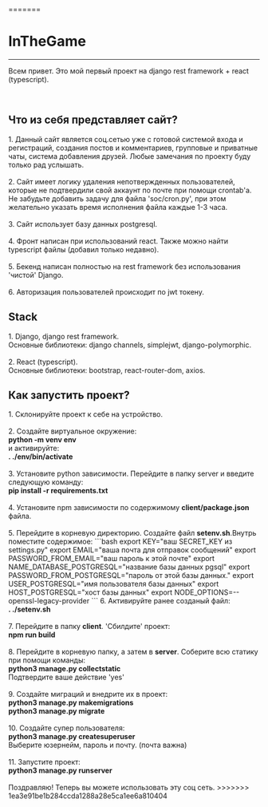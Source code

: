 

=======
<h1>InTheGame</h1>
<hr>
<p>
  Всем привет. Это мой первый проект на django rest framework + react (typescript).
</p>
<br>
<h2>Что из себя представляет сайт?</h2>
<p>
  1. Данный сайт является соц.сетью уже с готовой системой входа и регистраций, создания постов и комментариев, групповые и приватные чаты, система добавления друзей. Любые замечания по проекту буду только рад услышать.<br><br>
  2. Сайт имеет логику удаления непотвержденных пользователей, которые не подтвердили свой аккаунт по почте при помощи crontab'a. Не забудьте добавить задачу для файла 'soc/cron.py', при этом желательно указать время исполнения файла каждые 1-3 часа.<br><br>
  3. Сайт использует базу данных postgresql. <br><br>
  4. Фронт написан при использований react. Также можно найти typescript файлы (добавил только недавно).<br><br>
  5. Бекенд написан полностью на rest framework без использования 'чистой' Django.<br><br>
  6. Авторизация пользователей происходит по jwt токену.
</p>
<h2>Stack</h2>
<p>
    1. Django, django rest framework. <br>
    Основные библиотеки: django channels, simplejwt, django-polymorphic.<br><br>
    2. React (typescript). <br>
    Основные библиотеки: bootstrap, react-router-dom, axios.
</p>

<h2>Как запустить проект?</h2>
1. Склонируйте проект к себе на устройство. <br><br>
2. Создайте виртуальное окружение: <br>
<b>python -m venv env</b> <br>
и активируйте: <br>
<b>. ./env/bin/activate</b>
<br><br>
3. Установите python зависимости. Перейдите в папку server и введите следующую команду: <br>
<b>pip install -r requirements.txt</b><br><br>
4. Установите npm зависимости по содержимому <b>client/package.json</b> файла. <br><br>
5. Перейдите в корневую директорию. Создайте файл <b>setenv.sh</b>.Внутрь поместите содержимое: 
    ```bash 
    export KEY="ваш SECRET_KEY из settings.py"
    export EMAIL="ваша почта для отправок сообщений"
    export PASSWORD_FROM_EMAIL="ваш пароль к этой почте"
    export NAME_DATABASE_POSTGRESQL="название базы данных pgsql"
    export PASSWORD_FROM_POSTGRESQL="пароль от этой базы данных."
    export USER_POSTGRESQL="имя пользователя базы данных"
    export HOST_POSTGRESQL="хост базы данных"
    export NODE_OPTIONS=--openssl-legacy-provider
    ```
6. Активируйте ранее созданый файл: <br>
<b>. ./setenv.sh</b><br><br>
7. Перейдите в папку <b>client</b>. 'Сбилдите' проект: <br>
<b>npm run build</b><br><br>
8. Перейдите в корневую папку, а затем в <b>server</b>. Соберите всю статику при помощи команды: <br>
<b>python3 manage.py collectstatic</b><br>
Подтвердите ваше действие 'yes'<br><br>
9. Создайте миграций и внедрите их в проект: <br>
<b>python3 manage.py makemigrations</b><br>
<b>python3 manage.py migrate</b><br><br>
10. Создайте супер пользователя: <br>
<b>python3 manage.py createsuperuser</b><br>
Выберите юзернейм, пароль и почту. (почта важна)<br><br>
11. Запустите проект: <br>
<b>python3 manage.py runserver</b>
<br><br>
Поздравляю! Теперь вы можете использовать эту соц сеть.
>>>>>>> 1ea3e91be1b284ccda1288a28e5ca1ee6a810404
